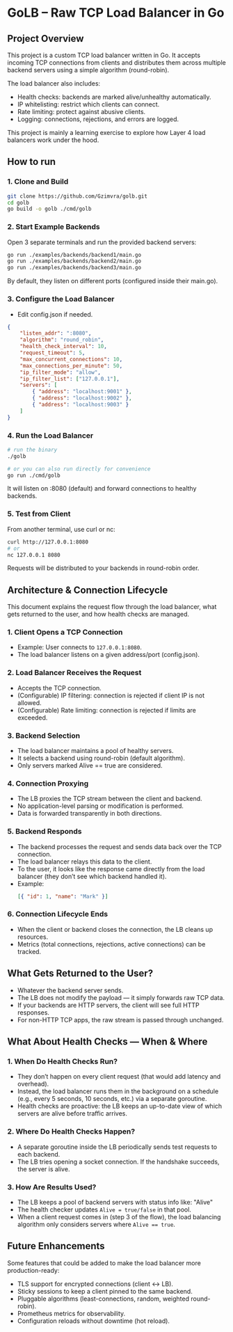 # GoLB – Raw TCP Load Balancer in Go

## Project Overview

This project is a custom TCP load balancer written in Go.
It accepts incoming TCP connections from clients and distributes them across multiple backend servers using a simple algorithm (round-robin).

The load balancer also includes:

-   Health checks: backends are marked alive/unhealthy automatically.
-   IP whitelisting: restrict which clients can connect.
-   Rate limiting: protect against abusive clients.
-   Logging: connections, rejections, and errors are logged.

This project is mainly a learning exercise to explore how Layer 4 load balancers work under the hood.

## How to run

### 1. Clone and Build

```bash
git clone https://github.com/Gzimvra/golb.git
cd golb
go build -o golb ./cmd/golb
```

### 2. Start Example Backends

Open 3 separate terminals and run the provided backend servers:

```bash
go run ./examples/backends/backend1/main.go
go run ./examples/backends/backend2/main.go
go run ./examples/backends/backend3/main.go
```

By default, they listen on different ports (configured inside their main.go).

### 3. Configure the Load Balancer

-   Edit config.json if needed.

```json
{
    "listen_addr": ":8080",
    "algorithm": "round_robin",
    "health_check_interval": 10,
    "request_timeout": 5,
    "max_concurrent_connections": 10,
    "max_connections_per_minute": 50,
    "ip_filter_mode": "allow",
    "ip_filter_list": ["127.0.0.1"],
    "servers": [
        { "address": "localhost:9001" },
        { "address": "localhost:9002" },
        { "address": "localhost:9003" }
    ]
}
```

### 4. Run the Load Balancer

```bash
# run the binary
./golb

# or you can also run directly for convenience
go run ./cmd/golb
```

It will listen on :8080 (default) and forward connections to healthy backends.

### 5. Test from Client

From another terminal, use curl or nc:

```bash
curl http://127.0.0.1:8080
# or
nc 127.0.0.1 8080
```

Requests will be distributed to your backends in round-robin order.

## Architecture & Connection Lifecycle

This document explains the request flow through the load balancer, what gets returned to the user, and how health checks are managed.

### 1. Client Opens a TCP Connection

-   Example: User connects to `127.0.0.1:8080`.
-   The load balancer listens on a given address/port (config.json).

### 2. Load Balancer Receives the Request

-   Accepts the TCP connection.
-   (Configurable) IP filtering: connection is rejected if client IP is not allowed.
-   (Configurable) Rate limiting: connection is rejected if limits are exceeded.

### 3. Backend Selection

-   The load balancer maintains a pool of healthy servers.
-   It selects a backend using round-robin (default algorithm).
-   Only servers marked Alive == true are considered.

### 4. Connection Proxying

-   The LB proxies the TCP stream between the client and backend.
-   No application-level parsing or modification is performed.
-   Data is forwarded transparently in both directions.

### 5. Backend Responds

-   The backend processes the request and sends data back over the TCP connection.
-   The load balancer relays this data to the client.
-   To the user, it looks like the response came directly from the load balancer (they don’t see which backend handled it).
-   Example:
    ```json
    [{ "id": 1, "name": "Mark" }]
    ```

### 6. Connection Lifecycle Ends

-   When the client or backend closes the connection, the LB cleans up resources.
-   Metrics (total connections, rejections, active connections) can be tracked.

## What Gets Returned to the User?

-   Whatever the backend server sends.
-   The LB does not modify the payload — it simply forwards raw TCP data.
-   If your backends are HTTP servers, the client will see full HTTP responses.
-   For non-HTTP TCP apps, the raw stream is passed through unchanged.

## What About Health Checks — When & Where

### 1. When Do Health Checks Run?

-   They don’t happen on every client request (that would add latency and overhead).
-   Instead, the load balancer runs them in the background on a schedule (e.g., every 5 seconds, 10 seconds, etc.) via a separate goroutine.
-   Health checks are proactive: the LB keeps an up-to-date view of which servers are alive before traffic arrives.

### 2. Where Do Health Checks Happen?

-   A separate goroutine inside the LB periodically sends test requests to each backend.
-   The LB tries opening a socket connection. If the handshake succeeds, the server is alive.

### 3. How Are Results Used?

-   The LB keeps a pool of backend servers with status info like: "Alive"
-   The health checker updates `Alive = true/false` in that pool.
-   When a client request comes in (step 3 of the flow), the load balancing algorithm only considers servers where `Alive == true`.

## Future Enhancements

Some features that could be added to make the load balancer more production-ready:

-   TLS support for encrypted connections (client ↔ LB).
-   Sticky sessions to keep a client pinned to the same backend.
-   Pluggable algorithms (least-connections, random, weighted round-robin).
-   Prometheus metrics for observability.
-   Configuration reloads without downtime (hot reload).
